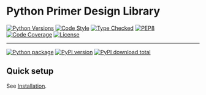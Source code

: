 # Python Primer Design Library

[![Python Versions][language-badge]][language-link]
[![Code Style][code-style-badge]][code-style-link]
[![Type Checked][type-checking-badge]][type-checking-link]
[![PEP8][pep-8-badge]][pep-8-link]
[![Code Coverage][code-coverage-badge]][code-coverage-link]
[![License][license-badge]][license-link]

---

[![Python package][python-package-badge]][python-package-link]
[![PyPI version][pypi-badge]][pypi-link]
[![PyPI download total][pypi-downloads-badge]][pypi-downloads-link]

[language-badge]:       https://img.shields.io/badge/python-3.11_|_3.12-blue
[language-link]:        http://www.python.org/
[code-style-badge]:     https://img.shields.io/badge/code%20style-black-000000.svg
[code-style-link]:      https://black.readthedocs.io/en/stable/ 
[type-checking-badge]:  http://www.mypy-lang.org/static/mypy_badge.svg
[type-checking-link]:   http://mypy-lang.org/
[pep-8-badge]:          https://img.shields.io/badge/code%20style-pep8-brightgreen.svg
[pep-8-link]:           https://www.python.org/dev/peps/pep-0008/
[code-coverage-badge]:  https://codecov.io/gh/fulcrumgenomics/prymer/branch/main/graph/badge.svg
[code-coverage-link]:   https://codecov.io/gh/fulcrumgenomics/prymer
[license-badge]:        http://img.shields.io/badge/license-MIT-blue.svg
[license-link]:         https://github.com/fulcrumgenomics/prymer/blob/main/LICENSE
[python-package-badge]: https://github.com/fulcrumgenomics/prymer/workflows/publish/badge.svg
[python-package-link]:  https://github.com/fulcrumgenomics/prymer/actions?query=workflow%3A%22Python+package%22
[pypi-badge]:           https://badge.fury.io/py/prymer.svg
[pypi-link]:            https://pypi.python.org/pypi/prymer
[pypi-downloads-badge]: https://img.shields.io/pypi/dm/prymer
[pypi-downloads-link]:  https://pypi.python.org/pypi/prymer

## Quick setup

See [Installation](docs/installation.md).

